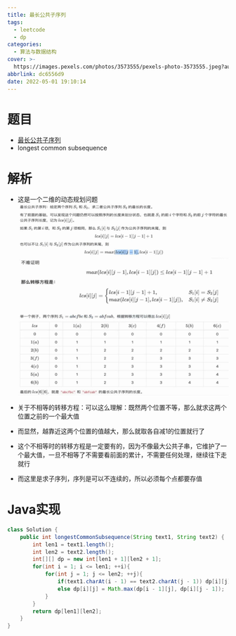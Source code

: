 ```yaml
---
title: 最长公共子序列
tags:
  - leetcode
  - dp
categories:
  - 算法与数据结构
cover: >-
  https://images.pexels.com/photos/3573555/pexels-photo-3573555.jpeg?auto=compress&cs=tinysrgb&dpr=2&w=500
abbrlink: dc6556d9
date: 2022-05-01 19:10:14
---
```


# 题目
- [最长公共子序列](https://leetcode-cn.com/problems/longest-common-subsequence/)
- longest common subsequence
# 解析
- 这是一个二维的动态规划问题
![](../img/LCS.jpg)
![](../img/LCS2.jpg)
![](../img/LCS3.jpg)

- 关于不相等的转移方程：可以这么理解：既然两个位置不等，那么就求这两个位置之前的一个最大值
- 而显然，越靠近这两个位置的值越大，那么就取各自减1的位置就行了
- 这个不相等时的转移方程是一定要有的，因为不像最大公共子串，它维护了一个最大值，一旦不相等了不需要看前面的累计，不需要任何处理，继续往下走就行
- 而这里是求子序列，序列是可以不连续的，所以必须每个点都要存值
# Java实现

```java
class Solution {
    public int longestCommonSubsequence(String text1, String text2) {
        int len1 = text1.length();
        int len2 = text2.length();
        int[][] dp = new int[len1 + 1][len2 + 1];
        for(int i = 1; i <= len1; ++i){
            for(int j = 1; j <= len2; ++j){
                if(text1.charAt(i - 1) == text2.charAt(j - 1)) dp[i][j] = dp[i - 1][j - 1] + 1;
                else dp[i][j] = Math.max(dp[i - 1][j], dp[i][j - 1]);
            }
        }
        return dp[len1][len2];
    }
}
```